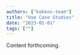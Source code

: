 ```yaml
---
authors: ["kokkos-team"]
title: "Use Case Studies"
date: "2023-01-01"
tags: [""]
---
```


Content forthcoming.